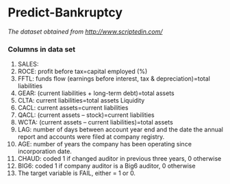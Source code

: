 # Predict-Bankruptcy
*The dataset obtained from http://www.scriptedin.com/*

### Columns in data set
1.  SALES: 
2.  ROCE: profit before tax=capital employed (%)
3.	FFTL: funds flow (earnings before interest, tax & depreciation)=total liabilities
4.	GEAR: (current liabilities + long-term debt)=total assets
5.	CLTA: current liabilities=total assets Liquidity
6.	CACL: current assets=current liabilities
7.	QACL: (current assets – stock)=current liabilities
8.	WCTA: (current assets – current liabilities)=total assets         
9.  LAG: number of days between account year end and the date the annual report and accounts were filed at company registry.
10.  AGE: number of years the company has been operating since incorporation date.
11. CHAUD: coded 1 if changed auditor in previous three years, 0 otherwise
12. BIG6: coded 1 if company auditor is a Big6 auditor, 0 otherwise
13. The target variable is FAIL, either = 1 or 0. 
